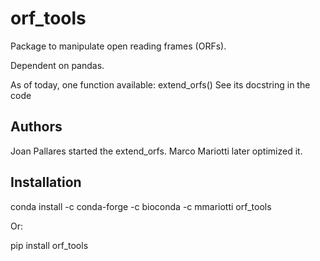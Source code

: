 # orf_tools

Package to manipulate open reading frames (ORFs).

Dependent on pandas.

As of today, one function available: extend_orfs()
See its docstring in the code

## Authors
Joan Pallares started the extend_orfs.
Marco Mariotti later optimized it.

## Installation
conda install -c conda-forge -c bioconda -c mmariotti orf_tools

Or:

pip install orf_tools